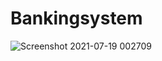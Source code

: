 # Bankingsystem

![Screenshot 2021-07-19 002709](https://user-images.githubusercontent.com/86248268/126079827-cec4d07c-e31c-4a69-af38-5ae5d01902f3.png)
